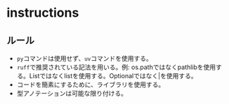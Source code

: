 # instructions

## ルール

- `py`コマンドは使用せず、`uv`コマンドを使用する。
- `ruff`で推奨されている記法を用いる。例: os.pathではなくpathlibを使用する。Listではなくlistを使用する。Optionalではなく|を使用する。
- コードを簡素にするために、ライブラリを使用する。
- 型アノテーションは可能な限り付ける。

